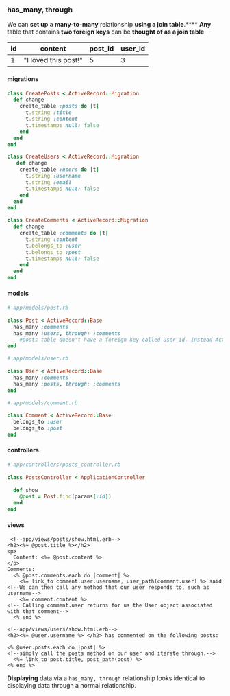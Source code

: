 ### has_many, through

We can **set up** a **many-to-many** relationship **using a join table**.**** **Any** table that contains **two foreign keys** can be **thought of as a join table**

| id   | content              | post_id | user_id |
| ---- | -------------------- | ------- | ------- |
| 1    | "I loved this post!" | 5       | 3       |

#### migrations

```ruby
class CreatePosts < ActiveRecord::Migration
  def change
    create_table :posts do |t|
      t.string :title
      t.string :content
      t.timestamps null: false
    end
  end
end

class CreateUsers < ActiveRecord::Migration
   def change
    create_table :users do |t|
      t.string :username
      t.string :email
      t.timestamps null: false
    end
  end
end

class CreateComments < ActiveRecord::Migration
  def change
    create_table :comments do |t|
      t.string :content
      t.belongs_to :user
      t.belongs_to :post
      t.timestamps null: false
    end
  end
end
```

#### models

```ruby
# app/models/post.rb
 
class Post < ActiveRecord::Base
  has_many :comments
  has_many :users, through: :comments
    #posts table doesn't have a foreign key called user_id. Instead Active Record to look through the comments table to figure out this association by declaring that our User has_many :posts, through: :comments
end

# app/models/user.rb
 
class User < ActiveRecord::Base
  has_many :comments
  has_many :posts, through: :comments
end

# app/models/comment.rb
 
class Comment < ActiveRecord::Base
  belongs_to :user
  belongs_to :post
end
```

#### controllers

```ruby
# app/controllers/posts_controller.rb
 
class PostsController < ApplicationController
 
  def show
    @post = Post.find(params[:id])
  end
end
```

#### views

```erb
 <!--app/views/posts/show.html.erb-->
<h2><%= @post.title %></h2>
<p>
  Content: <%= @post.content %>
</p>
Comments:
  <% @post.comments.each do |comment| %>
    <%= link_to comment.user.username, user_path(comment.user) %> said
<!--We can then call any method that our user responds to, such as username-->
    <%= comment.content %>
<!-- Calling comment.user returns for us the User object associated with that comment-->
  <% end %>

<!--app/views/users/show.html.erb-->
<h2><%= @user.username %> </h2> has commented on the following posts:
 
<% @user.posts.each do |post| %>
<!--simply call the posts method on our user and iterate through.-->
  <%= link_to post.title, post_path(post) %>
<% end %>
```

**Displaying** data via a `has_many, through` relationship looks identical to displaying data through a normal relationship.
